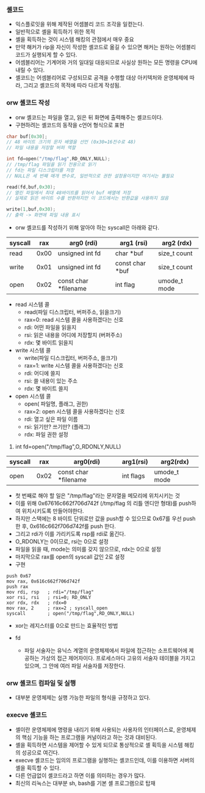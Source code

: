 
### 셸코드
- 익스플로잇을 위해 제작된 어셈블리 코드 조각을 일컫는다. 
- 일반적으로 셸을 획득하기 위한 목적
- 셸을 획득하는 것이 시스템 해킹의 관점에서 매우 중요
- 만약 해커가 rip을 자신이 작성한 셸코드로 옮길 수 있으면 해커는 원하는 어셈블리 코드가 실행되게 할 수 있다. 
- 어셈블리어는 기계어와 거의 일대일 대응되므로 사실상 원하는 모든 명령을 CPU에 내릴 수 있다. 
- 셸코드는 어셈블리어로 구성되므로 공격을 수행할 대상 아키텍처와 운영체제에 따라, 그리고 셸코드의 목적에 따라 다르게 작성됨. 

### orw 셸코드 작성
- orw 셸코드는 파일을 열고, 읽은 뒤 화면에 출력해주는 셸코드이다. 
- 구현하려는 셸코드의 동작을 c언어 형식으로 표현
```c
char buf[0x30];
// 48 바이트 크기의 문자 배열을 선언 (0x30=16진수로 48)
// 파일 내용을 저장할 버퍼 역할

int fd=open("/tmp/flag",RD_ONLY,NULL);
// /tmp/flag 파일을 읽기 전용으로 읽기
// fd는 파일 디스크립터를 저장
// NULL은 세 번째 매개 변수로, 일반적으로 권한 설정용이지만 여기서는 불필요

read(fd,buf,0x30);
// 열린 파일에서 최대 48바이트를 읽어서 buf 배열에 저장
// 실제로 읽은 바이트 수를 반환하지만 이 코드에서는 반환값을 사용하지 않음

write(1,buf,0x30);
// 출력 -> 화면에 파일 내용 표시
```

- orw 셸코드를 작성하기 위해 알아야 하는 syscall은 아래와 같다.
	
| syscall | rax  | arg0 (rdi)           | arg1 (rsi)      | arg2 (rdx)   |
| ------- | ---- | -------------------- | --------------- | ------------ |
| read    | 0x00 | unsigned int fd      | char *buf       | size_t count |
| write   | 0x01 | unsigned int fd      | const char *buf | size_t count |
| open    | 0x02 | const char *filename | int flag        | umode_t mode |
- read 시스템 콜
	- read(파일 디스크립터, 버퍼주소, 읽을크기)
	- rax=0: read 시스템 콜을 사용하겠다는 신호
	- rdi: 어떤 파일을 읽을지
	- rsi: 읽은 내용을 어디에 저장할지 (버퍼주소)
	- rdx: 몇 바이트 읽을지
- write 시스템 콜
	- write(파일 디스크립터, 버퍼주소, 쓸크기)
	- rax=1: write 시스템 콜을 사용하겠다는 신호
	- rdi: 어디에 쓸지
	- rsi: 쓸 내용이 있는 주소
	- rdx: 몇 바이트 쓸지
- open 시스템 콜
	- open( 파일명, 플래그, 권한)
	- rax=2: open 시스템 콜을 사용하겠다는 신호
	- rdi: 열고 싶은 파일 이름
	- rsi: 읽기만? 쓰기만? (플래그)
	- rdx: 파일 권한 설정

1. int fd=open("/tmp/flag",O_RDONLY,NULL)

| syscall | rax  | arg0(rdi)            | arg1(rsi) | arg2(rdx)    |
| ------- | ---- | -------------------- | --------- | ------------ |
| open    | 0x02 | const char *filename | int flags | umode_t mode |
- 첫 번째로 해야 할 일은 "/tmp/flag"라는 문자열을 메모리에 위치시키는 것
- 이를 위해 0x67616c662f706d742f (/tmp/flag 의 리틀 엔디안 형태)를 push하여 위치시키도록 만들어야한다.
- 하지만 스택에는 8 바이트 단위로만 값을 push할 수 있으므로 0x67를 우선 push한 후, 0x616c662f706d742f를 push 한다. 
- 그리고 rdi가 이를 가리키도록 rsp를 rdi로 옮긴다.
- O_RDONLY는 0이므로, rsi는 0으로 설정
- 파일을 읽을 때, mode는 의미를 갖지 않으므로, rdx는 0으로 설정
- 마지막으로 rax를 open의 syscall 값인 2로 설정
- 구현
```assembly
push 0x67
mov rax, 0x616c662f706d742f
push rax
mov rdi, rsp   ; rdi="/tmp/flag"
xor rsi, rsi   ; rsi=0; RD_ONLY
xor rdx, rdx   ; rdx=0
mov rax, 2     ; rax=2 ; syscall_open
syscall        ; open("/tmp/flag",RD_ONLY,NULL)
```
	
- xor는 레지스터를 0으로 만드는 효율적인 방법

- fd
	- 파일 서술자는 유닉스 계열의 운영체제에서 파일에 접근하는 소프트웨어에 제공하는 가상의 접근 제어자이다. 프로세스마다 고유의 서술자 테이블을 가지고 있으며, 그 안에 여러 파일 서술자를 저장한다. 

### orw 셸코드 컴파일 및 실행
- 대부분 운영체제는 실행 가능한 파일의 형식을 규정하고 있다. 

### execve 셸코드
- 셸이란 운영체제에 명령을 내리기 위해 사용되는 사용자의 인터페이스로, 운영체제의 핵심 기능을 하는 프로그램을 커널이라고 하는 것과 대비된다. 
- 셸을 획득하면 시스템을 제어할 수 있게 되므로 통상적으로 셸 획득을 시스템 해킹의 성공으로 여긴다.
- execve 셸코드는 임의의 프로그램을 실행하는 셸코드인데, 이를 이용하면 서버의 셸을 획득할 수 있다. 
- 다른 언급없이 셸코드라고 하면 이를 의미하는 경우가 많다. 
- 최신의 리눅스는 대부분 sh, bash를 기본 셸 프로그램으로 탑재
